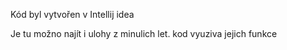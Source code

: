 Kód byl vytvořen v Intellij idea

Je tu možno najít i ulohy z minulich let.
kod vyuziva jejich funkce
